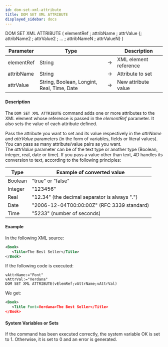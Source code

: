 ```yaml
---
id: dom-set-xml-attribute
title: DOM SET XML ATTRIBUTE
displayed_sidebar: docs
---
```



<!-- REF #_command_.DOM SET XML ATTRIBUTE.Syntax-->DOM SET XML ATTRIBUTE ( elementRef ; attribName ; attrValue {; attribName2 ; attrValue2 ; ... ; attribNameN ; attrValueN} )<!-- END REF-->


<!-- REF #_command_.DOM SET XML ATTRIBUTE.Params -->
|Parameter|Type||Description|
|---------|--- |:---:|------|
|elementRef|String|->|XML element reference|
|attribName|String|->|Attribute to set|
|attrValue|String, Boolean, Longint, Real, Time, Date|->|New attribute value|
<!-- END REF -->


#### Description




The `DOM SET XML ATTRIBUTE` command adds one or more attributes to the XML element whose reference is passed in the *elementRef* parameter. It also sets the value of each attribute defined.

Pass the attribute you want to set and its value respectively in the *attrName* and *attrValue* parameters (in the form of variables, fields or literal values). You can pass as many attribute/value pairs as you want. <br/>The *attrValue* parameter can be of the text type or another type (Boolean, integer, real, date or time). If you pass a value other than text, 4D handles its conversion to text, according to the following principles:

| **Type** | **Example of converted value**                |
|----------|-----------------------------------------------|
| Boolean  | "true" or "false"                             |
| Integer  | "123456"                                      |
| Real     | "12.34" (the decimal separator is always ".") |
| Date     | "2006-12-04T00:00:00Z" (RFC 3339 standard)    |
| Time     | "5233" (number of seconds)                    |


#### Example


In the following XML source:

```xml
<Book>
   <Title>The Best Seller</Title>
</Book>
```

If the following code is executed:
```4d
vAttrName:="Font"
vAttrVal:="Verdana"
DOM SET XML ATTRIBUTE(vElemRef;vAttrName;vAttrVal)
```
We get:
```xml
<Book>
   <Title Font=Verdana>The Best Seller</Title>
</Book>
```


#### System Variables or Sets




If the command has been executed correctly, the system variable OK is set to 1. Otherwise, it is set to 0 and an error is generated.
